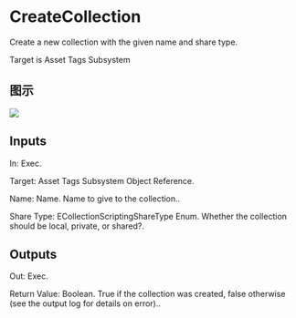# CreateCollection

Create a new collection with the given name and share type.

Target is Asset Tags Subsystem

## 图示

![]($-20221218-18013145.png)

## Inputs

In: Exec.

Target: Asset Tags Subsystem Object Reference.

Name: Name. Name to give to the collection..

Share Type: ECollectionScriptingShareType Enum. Whether the collection should be local, private, or shared?.  

## Outputs

Out: Exec.

Return Value: Boolean. True if the collection was created, false otherwise (see the output log for details on error)..

